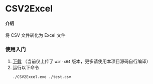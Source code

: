 # CSV2Excel

#### 介绍
将 CSV 文件转化为 Excel 文件

### 使用入门

1. [下载](https://github.com/ZXS66/csv2excel/releases) （当前仅上传了 `win-x64` 版本，更多请使用本项目源码自行编译）
2. 运行以下命令
    ```
    ./CSV2Excel.exe ./test.csv
    ```
